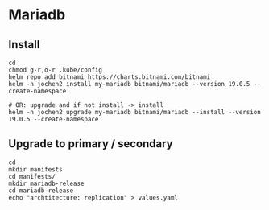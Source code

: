 # Mariadb 

## Install 

```
cd 
chmod g-r,o-r .kube/config
helm repo add bitnami https://charts.bitnami.com/bitnami
helm -n jochen2 install my-mariadb bitnami/mariadb --version 19.0.5 --create-namespace
```

```
# OR: upgrade and if not install -> install 
helm -n jochen2 upgrade my-mariadb bitnami/mariadb --install --version 19.0.5 --create-namespace
```

## Upgrade to primary / secondary 

```
cd
mkdir manifests
cd manifests/
mkdir mariadb-release
cd mariadb-release 
echo "archtitecture: replication" > values.yaml

```
